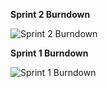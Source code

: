 <b>Sprint 2 Burndown</b>

![Sprint 2 Burndown](https://user-images.githubusercontent.com/72990467/145381271-c55c39ab-f353-4ad9-aafc-d266464cea4e.jpg)

<b>Sprint 1 Burndown</b>

![Sprint 1 Burndown](https://user-images.githubusercontent.com/72990467/145381276-fcc98dde-68e5-42f0-bcf1-71d57392ea7f.jpg)
